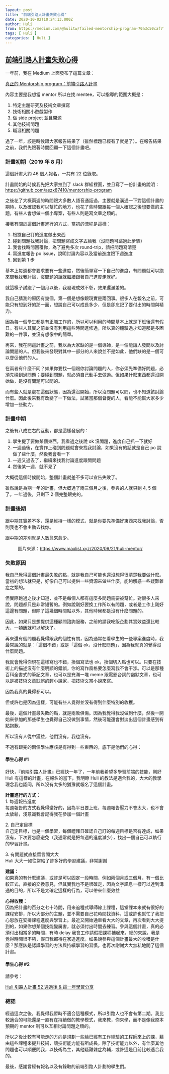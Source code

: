 ```yaml
---
layout: post
title: "前端引路人計畫失敗心得"
date: 2020-10-02T10:24:13.000Z
author: Huli
from: https://medium.com/@hulitw/failed-mentorship-program-70a3c50caf7f?source=rss-f1fb3e40dc37------2
tags: [ Huli ]
categories: [ Huli ]
---
```

<!--1601634253000-->
[前端引路人計畫失敗心得](https://medium.com/@hulitw/failed-mentorship-program-70a3c50caf7f?source=rss-f1fb3e40dc37------2)
------

<div>
<p>一年前，我在 Medium 上面發布了這篇文章：</p><p><a href="https://medium.com/@hulitw/mentorship-program-350db93d5c9c">真正的 Mentorship program：前端引路人計畫</a></p><p>內容主要是我想當 mentor 所以在找 mentee，可以指導的範圍大概是：</p><ol><li>特定主題研究及技術文章撰寫</li><li>技術相關小遊戲製作</li><li>做 side project 並且開源</li><li>其他技術問題</li><li>職涯相關問題</li></ol><p>過了一年，該是時候跟大家報告結果了（雖然標題已經有了就是了）。在報告結果之前，我們先跟著時間回顧一下這個計畫吧。</p><h3>計畫初期（2019 年 8 月）</h3><p>這個計畫大約 46 個人報名，一共有 22 位錄取。</p><p>計畫開始的時候我先把大家拉到了 slack 群組裡面，並且寫了一份計畫的說明：<a href="https://github.com/aszx87410/mentorship-program">https://github.com/aszx87410/mentorship-program</a></p><p>之後花了大概兩週的時間跟大多數人語音通話過，主要就是溝通一下對這個計畫的期待，以及確認我可以幫忙的地方，也花了些時間跟每一個人確認之後想要做的主題，有些人會想做一個小專案，有些人則是寫文章之類的。</p><p>接著有關於這個計畫進行的方式，當初的流程是這樣：</p><ol><li>根據自己訂的進度做出東西</li><li>碰到問題找我討論，把問題寫成文字丟給我（沒問題可跳過此步驟）</li><li>我會找時間回覆你，為了避免多次 round-trip，請把問題寫清楚</li><li>寫進度報告 po issue，說明討論內容以及當前進度跟下週進度</li><li>回到第 1 步</li></ol><p>基本上每週都會要求要有一些進度，然後簡單寫一下自己的進度，有問題就可以跑來問我找我討論，沒問題的話就繼續跟著自己進度走就好。</p><p>就這樣子試跑了一個月以後，我發現成效不彰，效果還滿差的。</p><p>我自己猜測的原因有幾個，第一個是想像跟現實是兩回事。很多人在報名之前，可能只有想到好的那一面，想說自己可以成長多少，但是卻忘記了要付出的時間與精力。</p><p>因為每一個學生都是有正職工作的，所以可以利用的時間基本上就是下班後還有假日。有些人其實之前並沒有利用這些時間進修過，所以真的體驗過才知道那是多困難的一件事，並沒有想像中的簡單。</p><p>再來，我在開這計畫之前，我以為大家缺的是一個導師，是一個能讓人發問以及討論問題的人。但我後來發現對其中一部分的人來說並不是如此，他們缺的是一個可以督促他們的人。</p><p>在兩者有什麼不同？如果你要找一個跟你討論問題的人，你必須先準備好問題，必須先碰到過問題；要碰到問題，就必須自己動手去做過。但如果什麼東西都還沒開始做，是沒有問題可以問的。</p><p>而有些人就是處在這個狀態，因為還沒開始，所以沒問題可以問，也不知道該討論什麼。因此後來我有改變了一下做法，試著當那個督促的人，看能不能幫大家多少增加一些動力。</p><h3>計畫中期</h3><p>之後有八成左右的互動，都是這樣發展的：</p><ol><li>學生提了要做某個東西，我看過之後說 ok 沒問題，進度自己抓一下就好</li><li>一週過後，在實作上碰到問題就會來找我討論，如果沒有的話就是自己 po 說做了些什麼，然後我會看一下</li><li>一週又過去了，繼續來找我討論進度跟問問題</li><li>然後某一週，就不見了</li></ol><p>大概從這個時候開始，整個計畫就差不多可以宣告失敗了。</p><p>雖然說是為期一年的計畫，但大概過了兩三個月之後，參與的人就只剩 4, 5 個了。一年過後，只剩下 2 個完整跟完的。</p><h3>計畫後期</h3><p>跟中期其實差不多，還是維持一樣的模式，就是你要先準備好東西來找我討論，否則我也不會主動去找你。</p><p>跟中期的差別就是人數愈來愈少。</p><figure><img alt="" src="https://cdn-images-1.medium.com/max/1024/1*EMUGvwLAqEV0ZyVQXDMvLg.png" /><figcaption>圖片來源：<a href="https://www.maxlist.xyz/2020/09/21/huli-mentor/">https://www.maxlist.xyz/2020/09/21/huli-mentor/</a></figcaption></figure><h3>失敗原因</h3><p>我自己覺得這個計畫最失敗的點，就是我自己可能也還沒想得很清楚我要做什麼。當初的想法就只是，好像自己可以提供一些資源來做些什麼，能夠解惑一些疑難雜症之類的。</p><p>但實際跑過之後才知道，並不是每個人都有這麼多問題需要被幫忙。對很多人來說，問題都只是非常短暫的。例如說剛好要換工作所以有問題，或者是工作上剛好這邊有問題，但除了這幾個時間點以外，其他時候都是沒有什麼問題的。</p><p>因此，如果只是想提供這種顧問諮詢服務，之前的請我吃飯企劃其實效益還比較大，一頓飯就可以解決了。</p><p>再來還有個問題我覺得跟我的個性有關，因為通常在看學生的一些專案進度時，我最常說的就是：「這個不錯」或是「這個 ok，沒什麼問題」，因為我就真的覺得沒什麼問題。</p><p>我就會覺得你現在這樣寫也不錯，換個寫法也 ok，換個切入點也可以。只要在技術上的描述沒有什麼明顯的錯誤，你的寫作風格要怎麼寫我不會干涉。可以是那種百科全書式的筆記文章，也可以是充滿一堆 meme 跟電影台詞的幽默文章，也可以是被技術文章耽誤的輕小說家，把技術文當小說來寫。</p><p>因為我真的覺得都可以。</p><p>但或許也是因為這樣，可能有些人覺得並沒有得到什麼特別的收穫。</p><p>最後，這個計畫最失敗的點，就是兩敗俱傷。因為我覺得我沒做到什麼，然後一開始來參加的那些學生也覺得自己沒做到事情，然後可能還會對淡出這個計畫感到有點抱歉。</p><p>所以沒有人從中獲益，他們沒有，我也沒有。</p><p>不過有跟完的兩個學生應該是有得到一些東西的，底下是他們的心得：</p><h4>學生心得 #1</h4><p>好快，『前端引路人計畫』已經快一年了，一年前我希望多學習前端的技能，剛好 Huli 有這樣的計畫，在報名的當下，我明瞭 Huli 的教法是適合我的，大大的教學理念我也認同，所以沒有太多的猶豫就報名了這個計畫。</p><p><strong>計畫進行的方式：</strong><br>1. 每週報告進度<br>每週報告的方式我覺得蠻好的，因為平日要上班，每週報告壓力不會太大，也不會太放鬆，淺意識我會記得我在參加一個計畫</p><p>2. 自己定目標<br>自己定目標，也是一個學習，每個禮拜日確認自己訂的每週目標是否有達成，如果沒有，下次要怎麼避免（我通常就是把每週的進度減少），找出一個自己可以執行的學習計畫。</p><p>3. 有問題就直接留言問大大<br>Huli 大大一如往常給了許多好的學習建議，非常謝謝</p><p><strong>建議：</strong><br>如果真的有什麼建議，或許是可以固定一段時間，例如兩個月或三個月，有一個比較正式，直接的交換意見，但其實我也不是很確定，因為文字訊息一樣可以達到溝通的目的，所以不是太確定這樣的行為，可以帶來什麼效益</p><p><strong>心得收穫：</strong><br>因為把計畫的百分之七十時間，用來追程式導師線上課程，這堂課本來就有很好的課程安排，所以大部分的主題，並不需要自己花時間找資料，這或許也幫忙了我把心思放在安排課程進度與學習上。最近又開始通車看大大的文章，再次看到大大提到的，如果你想某個技能變厲害，就必須付出時間去練習。參與這個計畫，真的必須付出相當多的時間，有時 delay 我會工作請假把課程補起來，總的來說，我是覺得時間很不夠，假日我都待在家追進度。如果說參與這個計畫最大的收穫是什麼？那應該是認識學習的方法與持續學習的習慣。也再次謝謝大大無私地開了這個計畫。</p><h4>學生心得 #2</h4><p>請參考：</p><p><a href="https://www.maxlist.xyz/2020/09/21/huli-mentor/">Huli 引路人計畫 52 週過後 &amp; 這一年學習分享</a></p><h3>結語</h3><p>經過這次之後，我覺得我暫時不適合這種模式，所以引路人也不會有第二期。我比較適合的可能還是一直有在持續做的教學模式，我來教，你來學，而不是像我原本預期的 mentor 制可以互相討論問題之類的。</p><p>所以之後比較有可能走的方向是規劃一些給已經有工作經驗的工程師來上的課，藉由這些課程來提升技術，讓技術能力能有所成長。除了技術能力以外，有什麼其他問題也可以順便問我，以技術為主，其他疑難雜症為輔，或許這是目前比較適合我的。</p><p>最後，感謝曾經有報名以及有錄取的前端引路人計劃的學生們。</p><img src="https://medium.com/_/stat?event=post.clientViewed&referrerSource=full_rss&postId=70a3c50caf7f" width="1" height="1" alt="">
</div>
